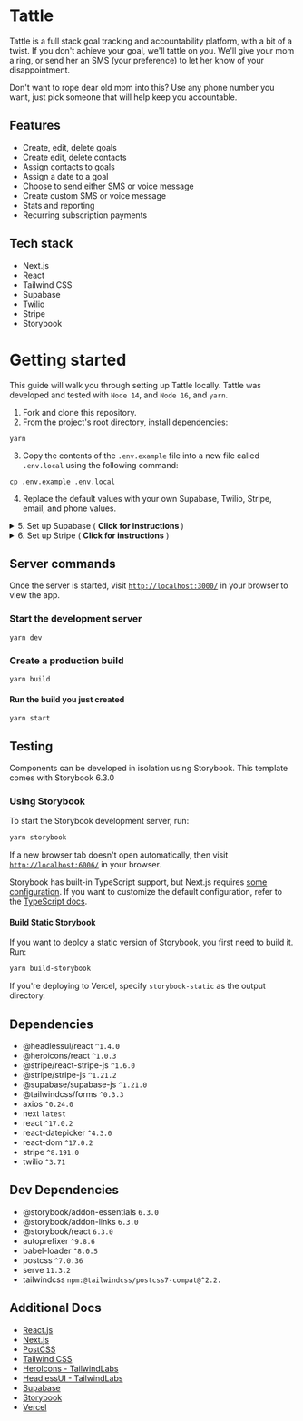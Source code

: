 # Tattle
Tattle is a full stack goal tracking and accountability platform, with a bit of a twist. If you don't achieve your goal, we'll tattle on you. We'll give your mom a ring, or send her an SMS (your preference) to let her know of your disappointment. 

Don't want to rope dear old mom into this? Use any phone number you want, just pick someone that will help keep you accountable.

## Features
- Create, edit, delete goals
- Create edit, delete contacts
- Assign contacts to goals
- Assign a date to a goal
- Choose to send either SMS or voice message
- Create custom SMS or voice message
- Stats and reporting
- Recurring subscription payments

## Tech stack
- Next.js
- React
- Tailwind CSS
- Supabase
- Twilio
- Stripe
- Storybook

# Getting started
This guide will walk you through setting up Tattle locally. Tattle was developed and tested with `Node 14`, and `Node 16`, and `yarn`.

1. Fork and clone this repository.
2. From the project's root directory, install dependencies:
```shell
yarn
```
3. Copy the contents of the `.env.example` file into a new file called `.env.local` using the following command:
```shell
cp .env.example .env.local
```
4. Replace the default values with your own Supabase, Twilio, Stripe, email, and phone values.
<details>
<summary>5. Set up Supabase ( <strong>Click for instructions </strong>)</summary>

## Set up Supabase
First, login or sign up to [Supabase](https://supabase.io/), and start a new project. Then, in your Supabase project's dashboard, navigate to the SQL editor. In the following steps, you'll create several queries to run in the editor and create the tables necessary for the project. 

1. Go to `SQL` in the side menu.
2. Click `+ New query`.

In the root directory of Tattle (not Supabase) navigate to the `/db/schema/` directory. Copy the contents of each file and paste it into a new query in Supabase, then click `Run`. If successful, you should see a message that states there were no rows returned.

> It is important to create the schemas in the specified order for relational purposes. 

Now with your database set up, and your environment variables configured in the `.env.local` file, you're ready to start the server.

</details>

<details>
<summary>6. Set up Stripe ( <strong>Click for instructions</strong> )</summary>

## Set up Stripe
The Stripe integration uses a signed webhook to check if the payment was successful. To test those webhooks, you'll need to either use the [Stripe CLI](https://stripe.com/docs/stripe-cli/webhooks), or expose your development environment to the internet with something like [Ngrok](https://ngrok.com/). 

> If you're not using the Stripe CLI, your webhook endpoint must be `https`

### Stripe CLI
If you are using the Stripe CLI, the app listens for Stripe webhooks at the `/api/v1/webhook` endpoint. To configure the CLI to listen to this endpoint, run the following command:

```shell
stripe listen --forward-to localhost:3000/api/v1/webhook
```

</details>

## Server commands
Once the server is started, visit [`http://localhost:3000/`](http://localhost:3000/) in your browser to view the app.

### Start the development server
```shell
yarn dev
```
### Create a production build
```shell
yarn build
```
#### Run the build you just created
```shell
yarn start
```

## Testing
Components can be developed in isolation using Storybook. This template comes with Storybook 6.3.0

### Using Storybook
To start the Storybook development server, run:
```bash
yarn storybook
```
If a new browser tab doesn't open automatically, then visit [`http://localhost:6006/`](http://localhost:6006/) in your browser. 

Storybook has built-in TypeScript support, but Next.js requires [some configuration](https://nextjs.org/docs/basic-features/typescript#existing-projects). If you want to customize the default configuration, refer to the [TypeScript docs](https://storybook.js.org/docs/react/configure/typescript).

#### Build Static Storybook
If you want to deploy a static version of Storybook, you first need to build it. Run:
```bash
yarn build-storybook
```
If you're deploying to Vercel, specify `storybook-static` as the output directory.

## Dependencies
- @headlessui/react `^1.4.0`
- @heroicons/react `^1.0.3`
- @stripe/react-stripe-js `^1.6.0`
- @stripe/stripe-js `^1.21.2`
- @supabase/supabase-js `^1.21.0`
- @tailwindcss/forms `^0.3.3`
- axios `^0.24.0`
- next `latest`
- react `^17.0.2`
- react-datepicker `^4.3.0`
- react-dom `^17.0.2`
- stripe `^8.191.0`
- twilio `^3.71`

## Dev Dependencies
- @storybook/addon-essentials `6.3.0`
- @storybook/addon-links `6.3.0`
- @storybook/react `6.3.0`
- autoprefixer `^9.8.6`
- babel-loader `^8.0.5`
- postcss `^7.0.36`
- serve `11.3.2`
- tailwindcss `npm:@tailwindcss/postcss7-compat@^2.2.`

## Additional Docs
- [React.js](https://reactjs.org/docs/getting-started.html)
- [Next.js](https://nextjs.org/docs/getting-started)
- [PostCSS](https://github.com/postcss/postcss/tree/main/docs)
- [Tailwind CSS](https://tailwindcss.com/)
- [HeroIcons - TailwindLabs](https://github.com/tailwindlabs/heroicons)
- [HeadlessUI - TailwindLabs](https://github.com/tailwindlabs/headlessui/tree/main/packages/%40headlessui-react)
- [Supabase](https://supabase.io/)
- [Storybook](https://storybook.js.org/docs/react/get-started/introduction)
- [Vercel](https://vercel.com/)

